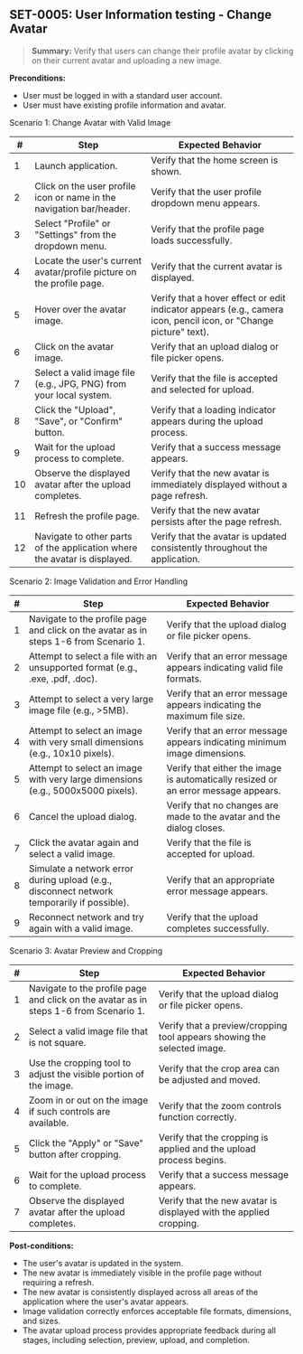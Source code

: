## **SET-0005:** User Information testing - Change Avatar

> **Summary:** Verify that users can change their profile avatar by clicking on their current avatar and uploading a new image.

**Preconditions:**

- User must be logged in with a standard user account.
- User must have existing profile information and avatar.

Scenario 1: Change Avatar with Valid Image

| #   | Step                                                                      | Expected Behavior                                                                                                |
| --- | ------------------------------------------------------------------------- | ---------------------------------------------------------------------------------------------------------------- |
| 1   | Launch application.                                                       | Verify that the home screen is shown.                                                                            |
| 2   | Click on the user profile icon or name in the navigation bar/header.      | Verify that the user profile dropdown menu appears.                                                              |
| 3   | Select "Profile" or "Settings" from the dropdown menu.                    | Verify that the profile page loads successfully.                                                                 |
| 4   | Locate the user's current avatar/profile picture on the profile page.     | Verify that the current avatar is displayed.                                                                     |
| 5   | Hover over the avatar image.                                              | Verify that a hover effect or edit indicator appears (e.g., camera icon, pencil icon, or "Change picture" text). |
| 6   | Click on the avatar image.                                                | Verify that an upload dialog or file picker opens.                                                               |
| 7   | Select a valid image file (e.g., JPG, PNG) from your local system.        | Verify that the file is accepted and selected for upload.                                                        |
| 8   | Click the "Upload", "Save", or "Confirm" button.                          | Verify that a loading indicator appears during the upload process.                                               |
| 9   | Wait for the upload process to complete.                                  | Verify that a success message appears.                                                                           |
| 10  | Observe the displayed avatar after the upload completes.                  | Verify that the new avatar is immediately displayed without a page refresh.                                      |
| 11  | Refresh the profile page.                                                 | Verify that the new avatar persists after the page refresh.                                                      |
| 12  | Navigate to other parts of the application where the avatar is displayed. | Verify that the avatar is updated consistently throughout the application.                                       |

Scenario 2: Image Validation and Error Handling

| #   | Step                                                                                       | Expected Behavior                                                                  |
| --- | ------------------------------------------------------------------------------------------ | ---------------------------------------------------------------------------------- |
| 1   | Navigate to the profile page and click on the avatar as in steps 1-6 from Scenario 1.      | Verify that the upload dialog or file picker opens.                                |
| 2   | Attempt to select a file with an unsupported format (e.g., .exe, .pdf, .doc).              | Verify that an error message appears indicating valid file formats.                |
| 3   | Attempt to select a very large image file (e.g., >5MB).                                    | Verify that an error message appears indicating the maximum file size.             |
| 4   | Attempt to select an image with very small dimensions (e.g., 10x10 pixels).                | Verify that an error message appears indicating minimum image dimensions.          |
| 5   | Attempt to select an image with very large dimensions (e.g., 5000x5000 pixels).            | Verify that either the image is automatically resized or an error message appears. |
| 6   | Cancel the upload dialog.                                                                  | Verify that no changes are made to the avatar and the dialog closes.               |
| 7   | Click the avatar again and select a valid image.                                           | Verify that the file is accepted for upload.                                       |
| 8   | Simulate a network error during upload (e.g., disconnect network temporarily if possible). | Verify that an appropriate error message appears.                                  |
| 9   | Reconnect network and try again with a valid image.                                        | Verify that the upload completes successfully.                                     |

Scenario 3: Avatar Preview and Cropping

| #   | Step                                                                                  | Expected Behavior                                                       |
| --- | ------------------------------------------------------------------------------------- | ----------------------------------------------------------------------- |
| 1   | Navigate to the profile page and click on the avatar as in steps 1-6 from Scenario 1. | Verify that the upload dialog or file picker opens.                     |
| 2   | Select a valid image file that is not square.                                         | Verify that a preview/cropping tool appears showing the selected image. |
| 3   | Use the cropping tool to adjust the visible portion of the image.                     | Verify that the crop area can be adjusted and moved.                    |
| 4   | Zoom in or out on the image if such controls are available.                           | Verify that the zoom controls function correctly.                       |
| 5   | Click the "Apply" or "Save" button after cropping.                                    | Verify that the cropping is applied and the upload process begins.      |
| 6   | Wait for the upload process to complete.                                              | Verify that a success message appears.                                  |
| 7   | Observe the displayed avatar after the upload completes.                              | Verify that the new avatar is displayed with the applied cropping.      |

**Post-conditions:**

- The user's avatar is updated in the system.
- The new avatar is immediately visible in the profile page without requiring a refresh.
- The new avatar is consistently displayed across all areas of the application where the user's avatar appears.
- Image validation correctly enforces acceptable file formats, dimensions, and sizes.
- The avatar upload process provides appropriate feedback during all stages, including selection, preview, upload, and completion.
